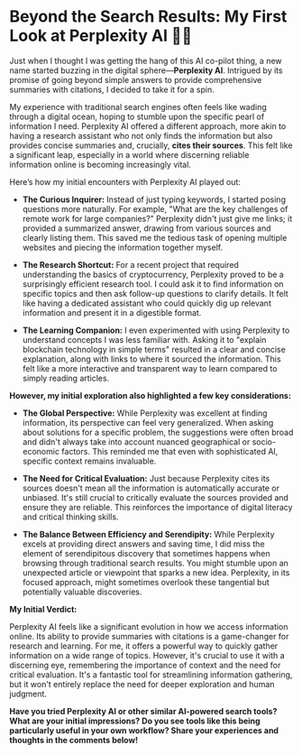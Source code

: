 # Beyond the Search Results: My First Look at Perplexity AI 🧐💡

Just when I thought I was getting the hang of this AI co-pilot thing, a new name started buzzing in the digital sphere—**Perplexity AI**. Intrigued by its promise of going beyond simple answers to provide comprehensive summaries with citations, I decided to take it for a spin.

My experience with traditional search engines often feels like wading through a digital ocean, hoping to stumble upon the specific pearl of information I need. Perplexity AI offered a different approach, more akin to having a research assistant who not only finds the information but also provides concise summaries and, crucially, **cites their sources**. This felt like a significant leap, especially in a world where discerning reliable information online is becoming increasingly vital.

Here’s how my initial encounters with Perplexity AI played out:

* **The Curious Inquirer:** Instead of just typing keywords, I started posing questions more naturally. For example, "What are the key challenges of remote work for large companies?" Perplexity didn't just give me links; it provided a summarized answer, drawing from various sources and clearly listing them. This saved me the tedious task of opening multiple websites and piecing the information together myself.

* **The Research Shortcut:** For a recent project that required understanding the basics of cryptocurrency, Perplexity proved to be a surprisingly efficient research tool. I could ask it to find information on specific topics and then ask follow-up questions to clarify details. It felt like having a dedicated assistant who could quickly dig up relevant information and present it in a digestible format.

* **The Learning Companion:** I even experimented with using Perplexity to understand concepts I was less familiar with. Asking it to "explain blockchain technology in simple terms" resulted in a clear and concise explanation, along with links to where it sourced the information. This felt like a more interactive and transparent way to learn compared to simply reading articles.

**However, my initial exploration also highlighted a few key considerations:**

* **The Global Perspective:** While Perplexity was excellent at finding information, its perspective can feel very generalized. When asking about solutions for a specific problem, the suggestions were often broad and didn't always take into account nuanced geographical or socio-economic factors. This reminded me that even with sophisticated AI, specific context remains invaluable.

* **The Need for Critical Evaluation:** Just because Perplexity cites its sources doesn't mean all the information is automatically accurate or unbiased. It's still crucial to critically evaluate the sources provided and ensure they are reliable. This reinforces the importance of digital literacy and critical thinking skills.

* **The Balance Between Efficiency and Serendipity:** While Perplexity excels at providing direct answers and saving time, I did miss the element of serendipitous discovery that sometimes happens when browsing through traditional search results. You might stumble upon an unexpected article or viewpoint that sparks a new idea. Perplexity, in its focused approach, might sometimes overlook these tangential but potentially valuable discoveries.

**My Initial Verdict:**

Perplexity AI feels like a significant evolution in how we access information online. Its ability to provide summaries with citations is a game-changer for research and learning. For me, it offers a powerful way to quickly gather information on a wide range of topics. However, it's crucial to use it with a discerning eye, remembering the importance of context and the need for critical evaluation. It's a fantastic tool for streamlining information gathering, but it won't entirely replace the need for deeper exploration and human judgment.

**Have you tried Perplexity AI or other similar AI-powered search tools? What are your initial impressions? Do you see tools like this being particularly useful in your own workflow? Share your experiences and thoughts in the comments below!**
